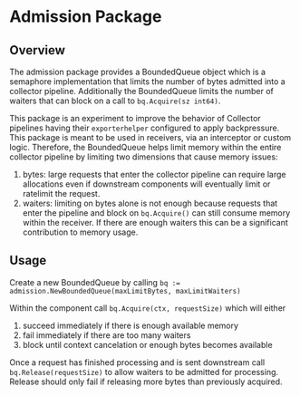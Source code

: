 # Admission Package

## Overview

The admission package provides a BoundedQueue object which is a semaphore implementation that limits the number of bytes admitted into a collector pipeline. Additionally the BoundedQueue limits the number of waiters that can block on a call to `bq.Acquire(sz int64)`.

This package is an experiment to improve the behavior of Collector pipelines having their `exporterhelper` configured to apply backpressure. This package is meant to be used in receivers, via an interceptor or custom logic. Therefore, the BoundedQueue helps limit memory within the entire collector pipeline by limiting two dimensions that cause memory issues:
1. bytes: large requests that enter the collector pipeline can require large allocations even if downstream components will eventually limit or ratelimit the request.
2. waiters: limiting on bytes alone is not enough because requests that enter the pipeline and block on `bq.Acquire()` can still consume memory within the receiver. If there are enough waiters this can be a significant contribution to memory usage.

## Usage 

Create a new BoundedQueue by calling `bq := admission.NewBoundedQueue(maxLimitBytes, maxLimitWaiters)`

Within the component call `bq.Acquire(ctx, requestSize)` which will either
1. succeed immediately if there is enough available memory
2. fail immediately if there are too many waiters
3. block until context cancelation or enough bytes becomes available

Once a request has finished processing and is sent downstream call `bq.Release(requestSize)` to allow waiters to be admitted for processing. Release should only fail if releasing more bytes than previously acquired.